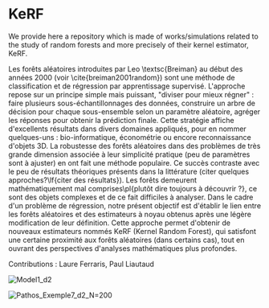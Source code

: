 # KeRF

We provide here a repository which is made of works/simulations related to the study of random forests and more precisely of their kernel estimator, KeRF.

Les forêts aléatoires introduites par Leo \textsc{Breiman} au début des années 2000 (voir \cite{breiman2001random}) sont une méthode de classification et de régression par apprentissage supervisé. L'approche repose sur un principe simple mais puissant, "diviser pour mieux régner" : faire plusieurs sous-échantillonnages des données, construire un arbre de décision pour chaque sous-ensemble selon un paramètre aléatoire, agréger les réponses pour obtenir la prédiction finale. Cette stratégie affiche d'excellents résultats dans divers domaines appliqués, pour en nommer quelques-uns : bio-informatique, économétrie ou encore reconnaissance d'objets $3$D. La robustesse des forêts aléatoires dans des problèmes de très grande dimension associée à leur simplicité pratique (peu de paramètres sont à ajuster) en ont fait une méthode populaire. Ce succès contraste avec le peu de résultats théoriques présents dans la littérature (citer quelques approches?\lf{citer des résultats}). Les forêts demeurent mathématiquement mal comprises\pl{plutôt dire toujours à découvrir ?}, ce sont des objets complexes et de ce fait difficiles à analyser. Dans le cadre d'un problème de régression, notre présent objectif est d'établir le lien entre les forêts aléatoires et des estimateurs à noyau obtenus après une légère modification de leur définition. Cette approche permet d'obtenir de nouveaux estimateurs nommés KeRF (Kernel Random Forest), qui satisfont une certaine proximité aux forêts aléatoires (dans certains cas), tout en ouvrant des perspectives d'analyses mathématiques plus profondes.

Contributions : Laure Ferraris, Paul Liautaud


![Model1_d2](https://user-images.githubusercontent.com/90805180/148701826-410d8e85-d42d-44cd-afd8-78bdc4a7f643.jpg)


![Pathos_Exemple7_d2_N=200](https://user-images.githubusercontent.com/90805180/148701851-b73ff73e-f9a6-4506-87fb-c3e3bc601437.jpg)
